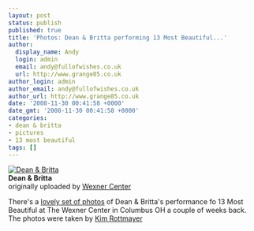 ```yaml
---
layout: post
status: publish
published: true
title: 'Photos: Dean & Britta performing 13 Most Beautiful...'
author:
  display_name: Andy
  login: admin
  email: andy@fullofwishes.co.uk
  url: http://www.grange85.co.uk
author_login: admin
author_email: andy@fullofwishes.co.uk
author_url: http://www.grange85.co.uk
date: '2008-11-30 00:41:58 +0000'
date_gmt: '2008-11-30 00:41:58 +0000'
categories:
- dean & britta
- pictures
- 13 most beautiful
tags: []
---
```

<div class="imagebox-a"><a href="http://www.flickr.com/photos/wexnercenter/3059004704/" title="Photo Sharing"><img src="https://farm4.static.flickr.com/3169/3059004704_960733d425_m.jpg" alt="Dean & Britta" /></a><br/><strong>Dean & Britta</strong><br/>originally uploaded by <a href="http://www.flickr.com/people/wexnercenter/">Wexner Center</a></div>
<div>
<p>There's a <a href="http://flickr.com/photos/wexnercenter/sets/72157610081050618/">lovely set of photos</a> of Dean & Britta's performance fo 13 Most Beautiful at The Wexner Center in Columbus OH a couple of weeks back. The photos were taken by <a href="http://www.picturethesound.com/">Kim Rottmayer</a></p>
<p><br clear="right"/>
</div>
